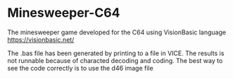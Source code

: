 # Minesweeper-C64
The minesweeper game developed for the C64 using VisionBasic language https://visionbasic.net/

The .bas file has been generated by printing to a file in VICE. The results is not runnable because of characted decoding and coding.
The best way to see the code correctly is to use the d46 image file
